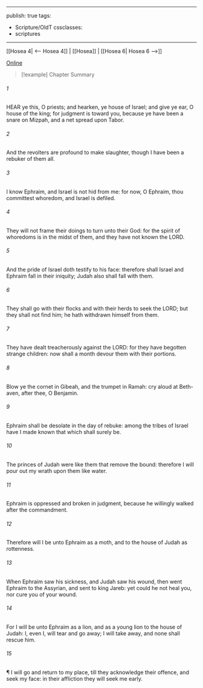 

---
publish: true
tags:
  - Scripture/OldT
cssclasses:
  - scriptures
---
[[Hosea 4| <-- Hosea 4]] | [[Hosea]] | [[Hosea 6| Hosea 6 -->]]

[Online](https://churchofjesuschrist.org/study/scriptures/ot/hosea/5?lang=eng)

>[!example] Chapter Summary
>
###### 1
HEAR ye this, O priests; and hearken, ye house of Israel; and give ye ear, O house of the king; for judgment is toward you, because ye have been a snare on Mizpah, and a net spread upon Tabor.
###### 2
And the revolters are profound to make slaughter, though I have been a rebuker of them all.
###### 3
I know Ephraim, and Israel is not hid from me: for now, O Ephraim, thou committest whoredom, and Israel is defiled.
###### 4
They will not frame their doings to turn unto their God: for the spirit of whoredoms is in the midst of them, and they have not known the LORD.
###### 5
And the pride of Israel doth testify to his face: therefore shall Israel and Ephraim fall in their iniquity; Judah also shall fall with them.
###### 6
They shall go with their flocks and with their herds to seek the LORD; but they shall not find him; he hath withdrawn himself from them.
###### 7
They have dealt treacherously against the LORD: for they have begotten strange children: now shall a month devour them with their portions.
###### 8
Blow ye the cornet in Gibeah, and the trumpet in Ramah: cry aloud at Beth-aven, after thee, O Benjamin.
###### 9
Ephraim shall be desolate in the day of rebuke: among the tribes of Israel have I made known that which shall surely be.
###### 10
The princes of Judah were like them that remove the bound: therefore I will pour out my wrath upon them like water.
###### 11
Ephraim is oppressed and broken in judgment, because he willingly walked after the commandment.
###### 12
Therefore will I be unto Ephraim as a moth, and to the house of Judah as rottenness.
###### 13
When Ephraim saw his sickness, and Judah saw his wound, then went Ephraim to the Assyrian, and sent to king Jareb: yet could he not heal you, nor cure you of your wound.
###### 14
For I will be unto Ephraim as a lion, and as a young lion to the house of Judah: I, even I, will tear and go away; I will take away, and none shall rescue him.
###### 15
¶ I will go and return to my place, till they acknowledge their offence, and seek my face: in their affliction they will seek me early.



